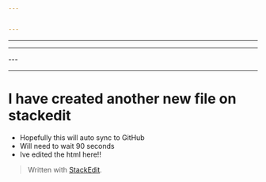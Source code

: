 ```yaml
---


---
```


<hr>
<hr>---
<hr>
  <title>Another New File</title>
  <div class="stackedit__html"><h1 id="i-have-created-another-new-file-on-stackedit">I have created another new file on stackedit</h1>
<ul>
<li>Hopefully this will auto sync to GitHub</li>
<li>Will need to wait 90 seconds</li>
<li>Ive edited the html here!!</li>
</ul>
<blockquote>
<p>Written with <a href="https://stackedit.io/">StackEdit</a>.</p>
</blockquote>
</div>

